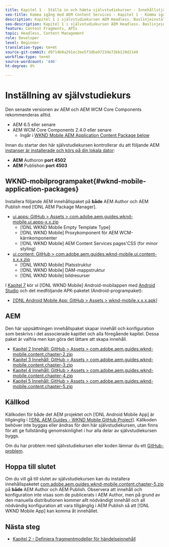```yaml
---
title: Kapitel 1 - Ställa in och hämta självstudiekurser - Innehållstjänster
seo-title: Komma igång med AEM Content Services - Kapitel 1 - Komma igång med självstudiekurser
description: Kapitel 1 i självstudiekursen AEM Headless. Baslinjeinställningen för den AEM instansen av självstudiekursen.
seo-description: Kapitel 1 i självstudiekursen AEM Headless. Baslinjeinställningen för den AEM instansen av självstudiekursen.
feature: Content Fragments, APIs
topic: Headless, Content Management
role: Developer
level: Beginner
translation-type: tm+mt
source-git-commit: d9714b9a291ec3ee5f3dba9723de72bb120d2149
workflow-type: tm+mt
source-wordcount: '446'
ht-degree: 0%

---
```



# Inställning av självstudiekurs

Den senaste versionen av AEM och AEM WCM Core Components rekommenderas alltid.

* AEM 6.5 eller senare
* AEM WCM Core Components 2.4.0 eller senare
   * Ingår i [WKND Mobile AEM Application Content Package below](#wknd-mobile-application-packages)

Innan du startar den här självstudiekursen kontrollerar du att följande AEM [instanser är installerade och körs på din lokala dator](https://helpx.adobe.com/experience-manager/6-5/sites/deploying/using/deploy.html#Default%20Local%20Install):

* **AEM** Authoron  **port 4502**
* **AEM** Publishon  **port 4503**

## WKND-mobilprogrampaket{#wknd-mobile-application-packages}

Installera följande AEM innehållspaket på **både** AEM Author och AEM Publish med [!DNL AEM Package Manager].

* [ui.apps: GitHub > Assets > com.adobe.aem.guides.wknd-mobile.ui.apps-x.x.zip](https://github.com/adobe/aem-guides-wknd-mobile/releases/latest)
   * [!DNL WKND Mobile Empty Template Type]
   * [!DNL WKND Mobile] Proxykomponent för AEM WCM-kärnkomponenter
   * [!DNL WKND Mobile] AEM Content Services pages&#39;CSS (for minor styling)
* [ui.content: GitHub > com.adobe.aem.guides.wknd-mobile.ui.content-x.x.x.zip](https://github.com/adobe/aem-guides-wknd-mobile/releases/latest)
   * [!DNL WKND Mobile] Platsstruktur
   * [!DNL WKND Mobile] DAM-mappstruktur
   * [!DNL WKND Mobile] bildresurser

I [Kapitel 7](./chapter-7.md) kör vi [!DNL WKND Mobile] Android-mobilappen med [Android Studio](https://developer.android.com/studio) och det medföljande APK-paketet (Android-programpaket):

* [[!DNL Android Mobile App: GitHub > Assets > wknd-mobile.x.x.x.apk]](https://github.com/adobe/aem-guides-wknd-mobile/releases/latest)

## AEM

Den här uppsättningen innehållspaket skapar innehåll och konfiguration som beskrivs i det associerade kapitlet och alla föregående kapitel. Dessa paket är valfria men kan göra det lättare att skapa innehåll.

* [Kapitel 2 Innehåll: GitHub > Assets > com.adobe.aem.guides.wknd-mobile.content.chapter-2.zip](https://github.com/adobe/aem-guides-wknd-mobile/releases/latest)
* [Kapitel 3 Innehåll: GitHub > Assets > com.adobe.aem.guides.wknd-mobile.content.chapter-3.zip](https://github.com/adobe/aem-guides-wknd-mobile/releases/latest)
* [Kapitel 4 Innehåll: GitHub > Assets > com.adobe.aem.guides.wknd-mobile.content.chapter-4.zip](https://github.com/adobe/aem-guides-wknd-mobile/releases/latest)
* [Kapitel 5 Innehåll: GitHub > Assets > com.adobe.aem.guides.wknd-mobile.content.chapter-5.zip](https://github.com/adobe/aem-guides-wknd-mobile/releases/latest)

## Källkod

Källkoden för både det AEM projektet och [!DNL Android Mobile App] är tillgänglig i [[!DNL AEM Guides - WKND Mobile GitHub Project]](https://github.com/adobe/aem-guides-wknd-mobile). Källkoden behöver inte byggas eller ändras för den här självstudiekursen, utan finns för att ge fullständig genomskinlighet i hur alla delar av självstudiekursen byggs.

Om du har problem med självstudiekursen eller koden lämnar du ett [GitHub-problem](https://github.com/adobe/aem-guides-wknd-mobile/issues).

## Hoppa till slutet

Om du vill gå till slutet av självstudiekursen kan du installera innehållspaketet [com.adobe.aem.guides.wknd-mobile.content.chapter-5.zip](https://github.com/adobe/aem-guides-wknd-mobile/releases/latest) på **både** AEM Author och AEM Publish. Observera att innehåll och konfiguration inte visas som de publicerats i AEM Author, men på grund av den manuella distributionen kommer allt nödvändigt innehåll och all nödvändig konfiguration att vara tillgänglig i AEM Publish så att [!DNL WKND Mobile App] kan komma åt innehållet.


## Nästa steg

* [Kapitel 2 - Definiera fragmentmodeller för händelseinnehåll](./chapter-2.md)

